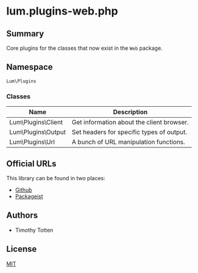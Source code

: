 # lum.plugins-web.php

## Summary

Core plugins for the classes that now exist in the `Web` package.

## Namespace

`Lum\Plugins`

### Classes

| Name                    | Description                                       |
| ----------------------- | ------------------------------------------------- |
| Lum\Plugins\Client      | Get information about the client browser.         |
| Lum\Plugins\Output      | Set headers for specific types of output.         |
| Lum\Plugins\Url         | A bunch of URL manipulation functions.            |

## Official URLs

This library can be found in two places:

 * [Github](https://github.com/supernovus/lum.plugins-web.php)
 * [Packageist](https://packagist.org/packages/lum/lum-plugins-web)

## Authors

- Timothy Totten

## License

[MIT](https://spdx.org/licenses/MIT.html)

